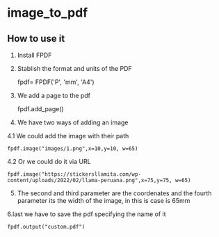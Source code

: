 # image_to_pdf
## How to use it

1. Install FPDF

2. Stablish the format and units of the PDF

	fpdf= FPDF('P', 'mm', 'A4')

3. We add a page to the pdf

	fpdf.add_page()
    
4. We have two ways of adding an image

4.1 We could add the image with their path

    fpdf.image("images/1.png",x=10,y=10, w=65)
    
4.2 Or we could do it via URL

    fpdf.image("https://stickersllamita.com/wp-content/uploads/2022/02/llama-peruana.png",x=75,y=75, w=65)
    
5. The second and third parameter are the coordenates and the fourth parameter its the width of the image, in this is case is 65mm

6.last we have to save the pdf specifying the name of it

    fpdf.output("custom.pdf")
